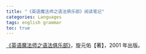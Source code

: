 ```yaml
---
title: "《英语魔法师之语法俱乐部》阅读笔记"
categories: Languages
tags: english grammar
toc: true
---
```


[《英语魔法师之语法俱乐部》](https://book.douban.com/subject/1014914/)，旋元佑【著】，2001 年出版。
